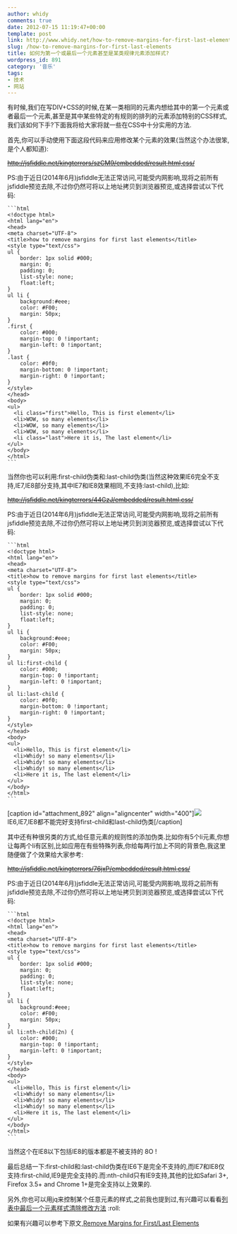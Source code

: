 ```yaml
---
author: whidy
comments: true
date: 2012-07-15 11:19:47+00:00
template: post
link: http://www.whidy.net/how-to-remove-margins-for-first-last-elements.html
slug: /how-to-remove-margins-for-first-last-elements
title: 如何为第一个或最后一个元素甚至是某类规律元素添加样式?
wordpress_id: 891
category: '音乐'
tags:
- 技术
- 网站
---
```


有时候,我们在写DIV+CSS的时候,在某一类相同的元素内想给其中的第一个元素或者最后一个元素,甚至是其中某些特定的有规则的排列的元素添加特别的CSS样式,我们该如何下手?下面我将给大家将就一些在CSS中十分实用的方法.

首先,你可以手动使用下面这段代码来应用修改某个元素的效果(当然这个办法很笨,是个人都知道):

<del>http://jsfiddle.net/kingterrors/szCM9/embedded/result,html,css/</del>

PS:由于近日(2014年6月)jsfiddle无法正常访问,可能受内网影响,现将之前所有jsfiddle预览去除,不过你仍然可将以上地址拷贝到浏览器预览,或选择尝试以下代码:


    
    ```html
    <!doctype html>
    <html lang="en">
    <head>
    <meta charset="UTF-8">
    <title>how to remove margins for first last elements</title>
    <style type="text/css">
    ul {
        border: 1px solid #000;
        margin: 0;
        padding: 0;
        list-style: none;
        float:left;
    }
    ul li {
        background:#eee;
        color: #F00;
        margin: 50px;
    }
    .first {
        color: #000;
        margin-top: 0 !important;
        margin-left: 0 !important;
    }
    .last {
        color: #0f0;
        margin-bottom: 0 !important;
        margin-right: 0 !important;
    }
    </style>
    </head>
    <body>
    <ul>
      <li class="first">Hello, This is first element</li>
      <li>WOW, so many elements</li>
      <li>WOW, so many elements</li>
      <li>WOW, so many elements</li>
      <li class="last">Here it is, The last element</li>
    </ul>
    </body>
    </html>
    ```



当然你也可以利用:first-child伪类和:last-child伪类(当然这种效果IE6完全不支持,IE7,IE8部分支持,其中IE7和IE8效果相同,不支持:last-child),比如:

<del>http://jsfiddle.net/kingterrors/44GzJ/embedded/result,html,css/</del>

PS:由于近日(2014年6月)jsfiddle无法正常访问,可能受内网影响,现将之前所有jsfiddle预览去除,不过你仍然可将以上地址拷贝到浏览器预览,或选择尝试以下代码:


    
    ```html
    <!doctype html>
    <html lang="en">
    <head>
    <meta charset="UTF-8">
    <title>how to remove margins for first last elements</title>
    <style type="text/css">
    ul {
        border: 1px solid #000;
        margin: 0;
        padding: 0;
        list-style: none;
        float:left;
    }
    ul li {
        background:#eee;
        color: #F00;
        margin: 50px;
    }
    ul li:first-child {
        color: #000;
        margin-top: 0 !important;
        margin-left: 0 !important;
    }
    ul li:last-child {
        color: #0f0;
        margin-bottom: 0 !important;
        margin-right: 0 !important;
    }
    </style>
    </head>
    <body>
    <ul>
      <li>Hello, This is first element</li>
      <li>Whidy! so many elements</li>
      <li>Whidy! so many elements</li>
      <li>Whidy! so many elements</li>
      <li>Here it is, The last element</li>
    </ul>
    </body>
    </html>
    ```



[caption id="attachment_892" align="aligncenter" width="400"][![](/wp-content/uploads/2012/07/E2-400x285.jpg)](/wp-content/uploads/2012/07/E2.jpg) IE6,IE7,IE8都不能完好支持first-child和last-child伪类[/caption]

其中还有种很另类的方式,给任意元素的规则性的添加伪类.比如你有5个li元素,你想让每两个li有区别,比如应用在有些特殊列表,你给每两行加上不同的背景色,我这里随便做了个效果给大家参考:

<del>http://jsfiddle.net/kingterrors/76jxP/embedded/result,html,css/</del>

PS:由于近日(2014年6月)jsfiddle无法正常访问,可能受内网影响,现将之前所有jsfiddle预览去除,不过你仍然可将以上地址拷贝到浏览器预览,或选择尝试以下代码:


    
    ```html
    <!doctype html>
    <html lang="en">
    <head>
    <meta charset="UTF-8">
    <title>how to remove margins for first last elements</title>
    <style type="text/css">
    ul {
        border: 1px solid #000;
        margin: 0;
        padding: 0;
        list-style: none;
        float:left;
    }
    ul li {
        background:#eee;
        color: #F00;
        margin: 50px;
    }
    ul li:nth-child(2n) {
        color: #000;
        margin-top: 0 !important;
        margin-left: 0 !important;
    }
    </style>
    </head>
    <body>
    <ul>
      <li>Hello, This is first element</li>
      <li>Whidy! so many elements</li>
      <li>Whidy! so many elements</li>
      <li>Whidy! so many elements</li>
      <li>Here it is, The last element</li>
    </ul>
    </body>
    </html>
    ```



当然这个在IE8以下包括IE8的版本都是不被支持的 8O !

最后总结一下:first-child和:last-child伪类在IE6下是完全不支持的,而IE7和IE8仅支持:first-child,IE9是完全支持的.而:nth-child只有IE9支持,其他的比如Safari 3+, Firefox 3.5+ and Chrome 1+是完全支持以上效果的.

另外,你也可以用jq来控制某个任意元素的样式,之前我也提到过,有兴趣可以看看[列表中最后一个元素样式清除修改方法](/lastchild-styles-clean.html) :roll:

如果有兴趣可以参考下原文,[Remove Margins for First/Last Elements](http://css-tricks.com/snippets/css/remove-margins-first-element/)
